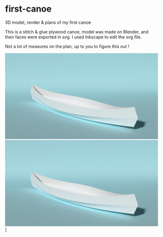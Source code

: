 first-canoe
===========

3D model, render &amp; plans of my first canoe

This is a stitch & glue plywood canoe, model was made on Blender, and then faces were exported in svg. I used Inkscape to edit the svg file.

Not a lot of measures on the plan, up to you to figure this out !

![first canoe render](first-canoe.jpg)
![first canoe render](first-canoe.png)]